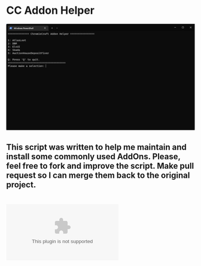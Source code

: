 # CC Addon Helper
![ChromieCraft Addon Helper](unknown.png)
## This script was written to help me maintain and install some commonly used AddOns. Please, feel free to fork and improve the script. Make pull request so I can merge them back to the original project. 
# ![Download](https://github.com/crborga/CC-AddOh-Helper/archive/refs/heads/main.zip)

